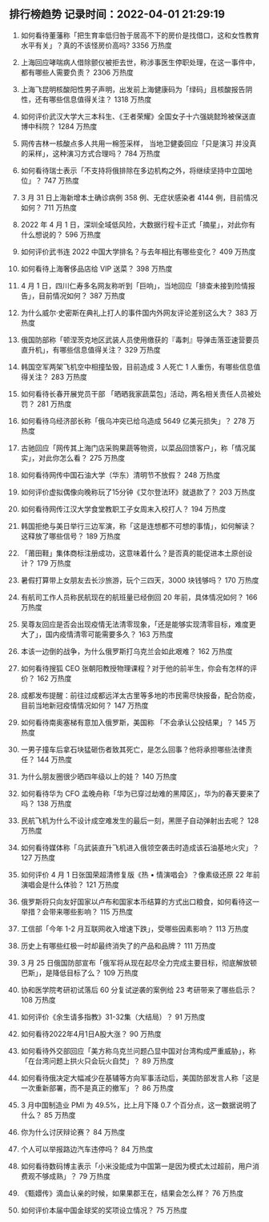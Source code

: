 
## 排行榜趋势 记录时间：2022-04-01 21:29:19
  
  1. 如何看待董藩称「把生育率低归咎于居高不下的房价是找借口，这和女性教育水平有关」？真的不该怪房价高吗? 3356 万热度
    
  2. 上海回应哮喘病人借除颤仪被拒去世，称涉事医生停职处理，在这一事件中，都有哪些人需要负责？ 2306 万热度
    
  3. 上海飞昆明核酸阳性男子声明，出发前上海健康码为「绿码」且核酸报告阴性，还有哪些信息值得关注？ 1318 万热度
    
  4. 如何评价武汉大学大三本科生、《王者荣耀》全国女子十六强姚懿玲被保送直博中科院？ 1284 万热度
    
  5. 网传吉林一核酸点多人共用一棉签采样， 当地卫健委回应「只是演习 并没真的采样」，这种演习方式合理吗？ 784 万热度
    
  6. 如何看待瑞士表示「不支持将俄排除在多边机构之外，将继续坚持中立国地位」？ 747 万热度
    
  7. 3 月 31 日上海新增本土确诊病例 358 例、无症状感染者 4144 例，目前情况如何？ 711 万热度
    
  8. 2022 年 4 月 1 日，深圳全域低风险，大数据行程卡正式「摘星」，对此你有什么想说的？ 596 万热度
    
  9. 如何评价武书连 2022 中国大学排名？与去年相比有哪些变化？ 409 万热度
    
  10. 如何看待上海奢侈品店给 VIP 送菜？ 398 万热度
    
  11. 4 月 1 日，四川仁寿多名网友称听到「巨响」，当地回应「排查未接到险情报告」，目前情况如何？ 387 万热度
    
  12. 为什么威尔·史密斯在典礼上打人的事件国内外网友评论差别这么大？ 383 万热度
    
  13. 俄国防部称「顿涅茨克地区武装人员使用缴获的『毒刺』导弹击落亚速营要员直升机」，有哪些信息值得关注？ 329 万热度
    
  14. 韩国空军两架飞机空中相撞坠毁，目前造成 3 人死亡 1 人重伤，有哪些信息值得关注？ 283 万热度
    
  15. 如何看待长春开展党员干部 「晒晒我家蔬菜包」活动，两名相关责任人员被处罚？ 281 万热度
    
  16. 如何看待乌经济部长称「俄乌冲突已给乌造成 5649 亿美元损失」？ 278 万热度
    
  17. 古驰回应「网传其上海门店采购果蔬等物资，以菜品回馈客户」，称「情况属实」，对此你怎么看？ 275 万热度
    
  18. 如何看待网传中国石油大学（华东）清明节不放假？ 248 万热度
    
  19. 如何评价虚拟偶像向晚称玩了15分钟《艾尔登法环》就退款了？ 203 万热度
    
  20. 如何看待网传江汉大学食堂教职工子女周末入校打人？ 194 万热度
    
  21. 韩国拒绝与美日举行三边军演，称「这是连想都不可想的事情」，如何解读？这释放了哪些信号？ 189 万热度
    
  22. 「莆田鞋」集体商标注册成功，这意味着什么？是否真的能促进本土原创设计？ 179 万热度
    
  23. 暑假打算带上女朋友去长沙旅游，玩个三四天，3000 块钱够吗？ 170 万热度
    
  24. 有航司工作人员称民航现在的航班量已经倒回 20 年前，具体情况如何？ 166 万热度
    
  25. 吴尊友回应是否会出现疫情无法清零现象，「还是能够实现清零目标，难度更大了」，国内疫情清零可能需要多久？ 163 万热度
    
  26. 本该一边倒的战争，为什么俄罗斯打乌克兰会如此艰难？ 162 万热度
    
  27. 如何看待搜狐 CEO 张朝阳教授物理课程？对于他的前半生，你会有怎样的评价？ 162 万热度
    
  28. 成都发布提醒：前往过成都远洋太古里等多地的市民需尽快报备，配合防疫，目前当地新冠疫情情况如何？ 147 万热度
    
  29. 如何看待南奥塞梯有意加入俄罗斯，美国称 「不会承认公投结果」？ 145 万热度
    
  30. 一男子撞车后拿石块猛砸伤者致其死亡，是怎么回事？他将承担哪些法律责任？ 144 万热度
    
  31. 为什么朋友圈很少晒四年级以上的娃？ 140 万热度
    
  32. 如何看待华为 CFO 孟晚舟称「华为已穿过劫难的黑障区」，华为的春天要来了吗？ 138 万热度
    
  33. 民航飞机为什么不设计成空难发生的最后一刻，黑匣子自动弹射出去呢？ 128 万热度
    
  34. 如何看待媒体称「乌武装直升飞机进入俄领空袭击时造成该石油基地火灾」？ 127 万热度
    
  35. 如何评价 4 月 1 日张国荣超清修复版《热 • 情演唱会》？像素级还原 22 年前演唱会是什么体验？ 121 万热度
    
  36. 俄罗斯将只向友好国家以卢布和国家本币结算的方式出口粮食，如何看待这一举措？会带来哪些影响？ 115 万热度
    
  37. 工信部「今年 1-2 月互联网收入增速下跌」，受哪些因素影响？ 113 万热度
    
  38. 历史上有哪些红极一时却最终消失了的产品和品牌？ 111 万热度
    
  39. 3 月 25 日俄国防部宣布「俄军将从现在起尽全力完成主要目标，彻底解放顿巴斯」，是降低目标了么？ 109 万热度
    
  40. 协和医学院考研初试落后 60 分复试逆袭的案例给 23 考研带来了哪些启示？ 108 万热度
    
  41. 如何评价《余生请多指教》31-32集（大结局）？ 91 万热度
    
  42. 如何看待2022年4月1日A股大涨？ 90 万热度
    
  43. 如何看待外交部回应「美方称乌克兰问题凸显中国对台湾构成严重威胁」，称「在台湾问题上拱火只会玩火自焚」？ 89 万热度
    
  44. 如何看待俄决定大幅减少在基辅等方向军事活动后，美国防部发言人称「这是一次重新部署，而不是真正的撤军」？ 86 万热度
    
  45. 3 月中国制造业 PMI 为 49.5%，比上月下降 0.7 个百分点，这一数据说明了什么？ 85 万热度
    
  46. 你为什么讨厌辩论赛？ 84 万热度
    
  47. 个人可以举报路边汽车违停吗？ 84 万热度
    
  48. 如何看待数码博主表示「小米没能成为中国第一是因为模式太过超前，用户消费观不够成熟」？ 79 万热度
    
  49. 《甄嬛传》滴血认亲的时候，如果果郡王在，结果会怎么样？ 76 万热度
    
  50. 如何评价本届中国金球奖的奖项设立情况？ 75 万热度
    
